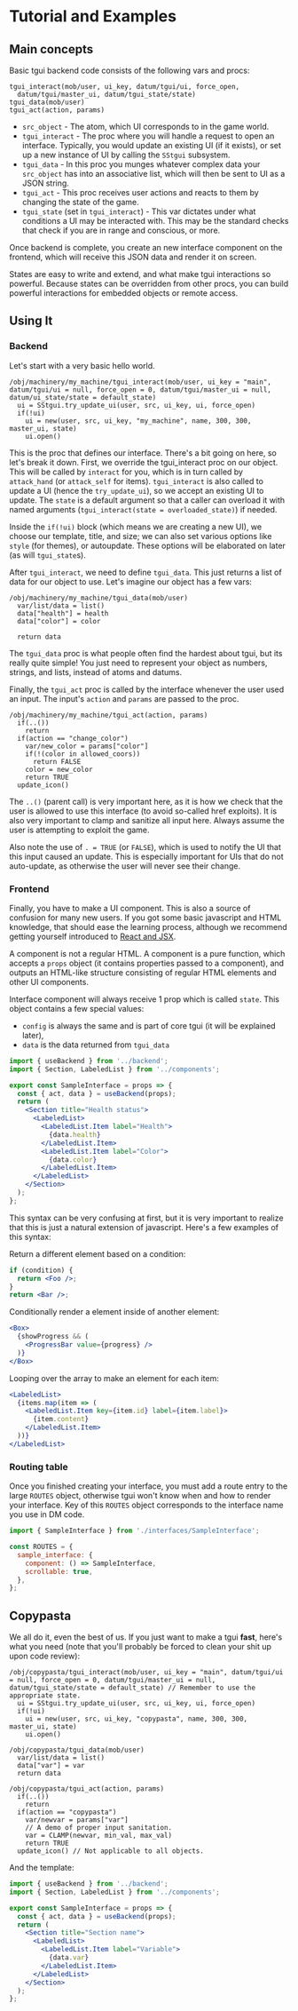 # Tutorial and Examples

## Main concepts

Basic tgui backend code consists of the following vars and procs:

```
tgui_interact(mob/user, ui_key, datum/tgui/ui, force_open,
  datum/tgui/master_ui, datum/tgui_state/state)
tgui_data(mob/user)
tgui_act(action, params)
```

- `src_object` - The atom, which UI corresponds to in the game world.
- `tgui_interact` - The proc where you will handle a request to open an
interface. Typically, you would update an existing UI (if it exists),
or set up a new instance of UI by calling the `SStgui` subsystem.
- `tgui_data` - In this proc you munges whatever complex data your `src_object`
has into an associative list, which will then be sent to UI as a JSON string.
- `tgui_act` - This proc receives user actions and reacts to them by changing
the state of the game.
- `tgui_state` (set in `tgui_interact`) - This var dictates under what conditions
a UI may be interacted with. This may be the standard checks that check if
you are in range and conscious, or more.

Once backend is complete, you create an new interface component on the
frontend, which will receive this JSON data and render it on screen.

States are easy to write and extend, and what make tgui interactions so
powerful. Because states can be overridden from other procs, you can build
powerful interactions for embedded objects or remote access.

## Using It

### Backend

Let's start with a very basic hello world.

```dm
/obj/machinery/my_machine/tgui_interact(mob/user, ui_key = "main", datum/tgui/ui = null, force_open = 0, datum/tgui/master_ui = null, datum/ui_state/state = default_state)
  ui = SStgui.try_update_ui(user, src, ui_key, ui, force_open)
  if(!ui)
    ui = new(user, src, ui_key, "my_machine", name, 300, 300, master_ui, state)
    ui.open()
```

This is the proc that defines our interface. There's a bit going on here, so
let's break it down. First, we override the tgui_interact proc on our object. This
will be called by `interact` for you, which is in turn called by `attack_hand`
(or `attack_self` for items). `tgui_interact` is also called to update a UI (hence
the `try_update_ui`), so we accept an existing UI to update. The `state` is a
default argument so that a caller can overload it with named arguments
(`tgui_interact(state = overloaded_state)`) if needed.

Inside the `if(!ui)` block (which means we are creating a new UI), we choose our
template, title, and size; we can also set various options like `style` (for
themes), or autoupdate. These options will be elaborated on later (as will
`tgui_state`s).

After `tgui_interact`, we need to define `tgui_data`. This just returns a list of
data for our object to use. Let's imagine our object has a few vars:

```dm
/obj/machinery/my_machine/tgui_data(mob/user)
  var/list/data = list()
  data["health"] = health
  data["color"] = color

  return data
```

The `tgui_data` proc is what people often find the hardest about tgui, but its
really quite simple! You just need to represent your object as numbers, strings,
and lists, instead of atoms and datums.

Finally, the `tgui_act` proc is called by the interface whenever the user used an
input. The input's `action` and `params` are passed to the proc.

```dm
/obj/machinery/my_machine/tgui_act(action, params)
  if(..())
    return
  if(action == "change_color")
    var/new_color = params["color"]
    if(!(color in allowed_coors))
      return FALSE
    color = new_color
    return TRUE
  update_icon()
```

The `..()` (parent call) is very important here, as it is how we check that the
user is allowed to use this interface (to avoid so-called href exploits). It is
also very important to clamp and sanitize all input here. Always assume the user
is attempting to exploit the game.

Also note the use of `. = TRUE` (or `FALSE`), which is used to notify the UI
that this input caused an update. This is especially important for UIs that do
not auto-update, as otherwise the user will never see their change.

### Frontend

Finally, you have to make a UI component. This is also a source of
confusion for many new users. If you got some basic javascript and HTML
knowledge, that should ease the learning process, although we recommend
getting yourself introduced to
[React and JSX](https://reactjs.org/docs/introducing-jsx.html).

A component is not a regular HTML. A component is a pure function, which
accepts a `props` object (it contains properties passed to a component),
and outputs an HTML-like structure consisting of regular HTML elements and
other UI components.

Interface component will always receive 1 prop which is called `state`.
This object contains a few special values:

- `config` is always the same and is part of core tgui
(it will be explained later),
- `data` is the data returned from `tgui_data`

```jsx
import { useBackend } from '../backend';
import { Section, LabeledList } from '../components';

export const SampleInterface = props => {
  const { act, data } = useBackend(props);
  return (
    <Section title="Health status">
      <LabeledList>
        <LabeledList.Item label="Health">
          {data.health}
        </LabeledList.Item>
        <LabeledList.Item label="Color">
          {data.color}
        </LabeledList.Item>
      </LabeledList>
    </Section>
  );
};
```

This syntax can be very confusing at first, but it is very important to
realize that this is just a natural extension of javascript. Here's a few
examples of this syntax:

Return a different element based on a condition:

```jsx
if (condition) {
  return <Foo />;
}
return <Bar />;
```

Conditionally render a element inside of another element:

```jsx
<Box>
  {showProgress && (
    <ProgressBar value={progress} />
  )}
</Box>
```

Looping over the array to make an element for each item:

```jsx
<LabeledList>
  {items.map(item => (
    <LabeledList.Item key={item.id} label={item.label}>
      {item.content}
    </LabeledList.Item>
  ))}
</LabeledList>
```

### Routing table

Once you finished creating your interface, you must add a route entry to
the large `ROUTES` object, otherwise tgui won't know when and how to render
your interface. Key of this `ROUTES` object corresponds to the interface
name you use in DM code.

```js
import { SampleInterface } from './interfaces/SampleInterface';

const ROUTES = {
  sample_interface: {
    component: () => SampleInterface,
    scrollable: true,
  },
};
```

## Copypasta

We all do it, even the best of us. If you just want to make a tgui **fast**,
here's what you need (note that you'll probably be forced to clean your shit up
upon code review):

```dm
/obj/copypasta/tgui_interact(mob/user, ui_key = "main", datum/tgui/ui = null, force_open = 0, datum/tgui/master_ui = null, datum/tgui_state/state = default_state) // Remember to use the appropriate state.
  ui = SStgui.try_update_ui(user, src, ui_key, ui, force_open)
  if(!ui)
    ui = new(user, src, ui_key, "copypasta", name, 300, 300, master_ui, state)
    ui.open()

/obj/copypasta/tgui_data(mob/user)
  var/list/data = list()
  data["var"] = var
  return data

/obj/copypasta/tgui_act(action, params)
  if(..())
    return
  if(action == "copypasta")
    var/newvar = params["var"]
    // A demo of proper input sanitation.
    var = CLAMP(newvar, min_val, max_val)
    return TRUE
  update_icon() // Not applicable to all objects.
```

And the template:

```jsx
import { useBackend } from '../backend';
import { Section, LabeledList } from '../components';

export const SampleInterface = props => {
  const { act, data } = useBackend(props);
  return (
    <Section title="Section name">
      <LabeledList>
        <LabeledList.Item label="Variable">
          {data.var}
        </LabeledList.Item>
      </LabeledList>
    </Section>
  );
};
```
